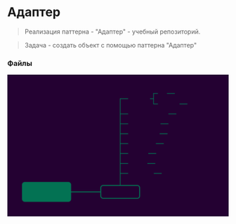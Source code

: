 # Адаптер

>Реализация паттерна - "Адаптер" - учебный репозиторий.

> Задача - создать объект с помощью паттерна "Адаптер"

### Файлы


![Image alt](https://github.com/osadchii-serj/adapter/raw/main/svg/adapter.svg)
